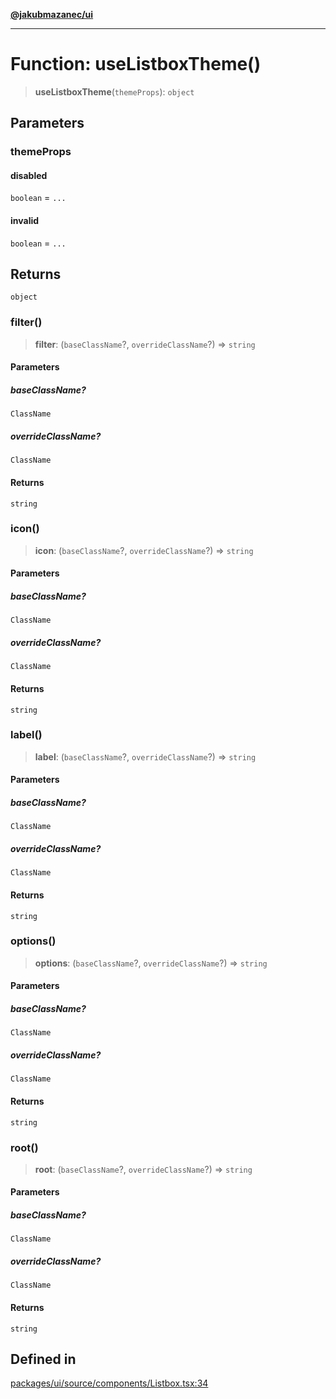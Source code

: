 [**@jakubmazanec/ui**](../README.md)

---

# Function: useListboxTheme()

> **useListboxTheme**(`themeProps`): `object`

## Parameters

### themeProps

#### disabled

`boolean` = `...`

#### invalid

`boolean` = `...`

## Returns

`object`

### filter()

> **filter**: (`baseClassName`?, `overrideClassName`?) => `string`

#### Parameters

##### baseClassName?

`ClassName`

##### overrideClassName?

`ClassName`

#### Returns

`string`

### icon()

> **icon**: (`baseClassName`?, `overrideClassName`?) => `string`

#### Parameters

##### baseClassName?

`ClassName`

##### overrideClassName?

`ClassName`

#### Returns

`string`

### label()

> **label**: (`baseClassName`?, `overrideClassName`?) => `string`

#### Parameters

##### baseClassName?

`ClassName`

##### overrideClassName?

`ClassName`

#### Returns

`string`

### options()

> **options**: (`baseClassName`?, `overrideClassName`?) => `string`

#### Parameters

##### baseClassName?

`ClassName`

##### overrideClassName?

`ClassName`

#### Returns

`string`

### root()

> **root**: (`baseClassName`?, `overrideClassName`?) => `string`

#### Parameters

##### baseClassName?

`ClassName`

##### overrideClassName?

`ClassName`

#### Returns

`string`

## Defined in

[packages/ui/source/components/Listbox.tsx:34](https://github.com/jakubmazanec/tools/blob/077fa4993ebe623b1c463499cc41912353ae6eb1/packages/ui/source/components/Listbox.tsx#L34)
